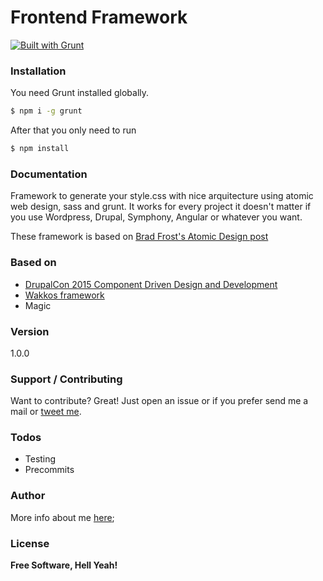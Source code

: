 # Frontend Framework
[![Built with Grunt](https://cdn.gruntjs.com/builtwith.png)](http://gruntjs.com/)

### Installation
You need Grunt installed globally.
```sh
$ npm i -g grunt
```
After that you only need to run

```sh
$ npm install
```

### Documentation
Framework to generate your style.css with nice arquitecture using atomic web design, sass and grunt. It works for every project it doesn't matter if you use Wordpress, Drupal, Symphony, Angular or whatever you want.

These framework is based on [Brad Frost's Atomic Design post](http://bradfrost.com/blog/post/atomic-web-design/)

### Based on
  - [DrupalCon 2015 Component Driven Design and Development](https://events.drupal.org/barcelona2015/sessions/component-driven-design-and-development)
  - [Wakkos framework](https://github.com/Wakkos/Wakkos-CSS-Framework/tree/Patrones/scss)
  - Magic

### Version
1.0.0

### Support / Contributing

Want to contribute? Great! Just open an issue or if you prefer send me a mail or [tweet me](https://twitter.com/ElChicoNube).

### Todos
  - Testing
  - Precommits

### Author
More info about me [here](http://oscarbustos.me/);

### License
**Free Software, Hell Yeah!**
